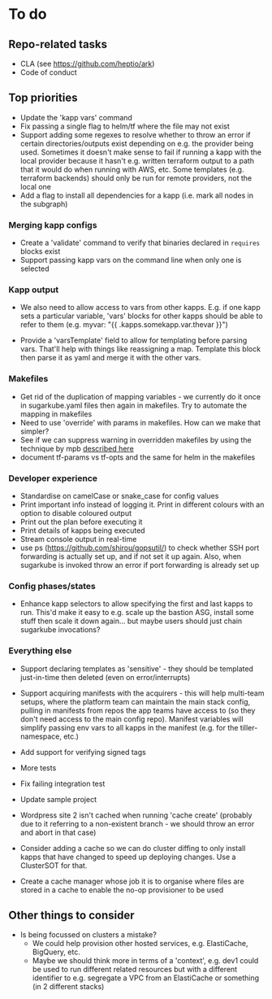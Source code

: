 # To do
## Repo-related tasks
* CLA (see https://github.com/heptio/ark)
* Code of conduct

## Top priorities
* Update the 'kapp vars' command
* Fix passing a single flag to helm/tf where the file may not exist
* Support adding some regexes to resolve whether to throw an error if certain directories/outputs exist
  depending on e.g. the provider being used. Sometimes it doesn't make sense to fail if running a 
  kapp with the local provider because it hasn't e.g. written terraform output to a path that it 
  would do when running with AWS, etc. Some templates (e.g. terraform backends) should only be run for 
  remote providers, not the local one
* Add a flag to install all dependencies for a kapp (i.e. mark all nodes in the subgraph)
  
### Merging kapp configs
* Create a 'validate' command to verify that binaries declared in `requires` blocks exist
* Support passing kapp vars on the command line when only one is selected

### Kapp output
* We also need to allow access to vars from other kapps. E.g. if one kapp sets a particular variable, 
  'vars' blocks for other kapps should be able to refer to them (e.g. myvar: "{{ .kapps.somekapp.var.thevar }}")

* Provide a 'varsTemplate' field to allow for templating before parsing vars. That'll help with things like reassigning
  a map. Template this block then parse it as yaml and merge it with the other vars.

### Makefiles
* Get rid of the duplication of mapping variables - we currently do it once in sugarkube.yaml files then
  again in makefiles. Try to automate the mapping in makefiles
* Need to use 'override' with params in makefiles. How can we make that simpler?
* See if we can suppress warning in overridden makefiles by using the technique
  by mpb [described here](https://stackoverflow.com/questions/11958626/make-file-warning-overriding-commands-for-target)
* document  tf-params vs tf-opts and the same for helm in the makefiles

### Developer experience
* Standardise on camelCase or snake_case for config values
* Print important info instead of logging it. Print in different colours with an option to disable coloured output
* Print out the plan before executing it
* Print details of kapps being executed
* Stream console output in real-time
* use ps (https://github.com/shirou/gopsutil/) to check whether SSH port forwarding is actually set up, and 
  if not set it up again. Also, when sugarkube is invoked throw an error if port forwarding is already set up
  
### Config phases/states
* Enhance kapp selectors to allow specifying the first and last kapps to run. This'd make it easy to e.g. scale up
  the bastion ASG, install some stuff then scale it down again... but maybe users should just chain sugarkube 
  invocations?

### Everything else
* Support declaring templates as 'sensitive' - they should be templated just-in-time then deleted (even on error/interrupts)

* Support acquiring manifests with the acquirers - this will help multi-team setups, where the platform team can 
  maintain the main stack config, pulling in manifests from repos the app teams have access to (so they don't need
  access to the main config repo). Manifest variables will simplify passing env vars to all kapps in the manifest
  (e.g. for the tiller-namespace, etc.)

* Add support for verifying signed tags
* More tests 
* Fix failing integration test

* Update sample project
* Wordpress site 2 isn't cached when running 'cache create' (probably due to it referring to a non-existent branch - 
  we should throw an error and abort in that case)

* Consider adding a cache so we can do cluster diffing to only install kapps that have changed to speed up
  deploying changes. Use a ClusterSOT for that.
* Create a cache manager whose job it is to organise where files are stored in a cache to enable the no-op provisioner to be used

## Other things to consider
* Is being focussed on clusters a mistake? 
    * We could help provision other hosted services, e.g. ElastiCache, BigQuery, etc. 
    * Maybe we should think more in terms of a 'context', e.g. dev1 could be used to run different related
      resources but with a different identifier to e.g. segregate a VPC from an ElastiCache or something (in 2 
      different stacks)
  